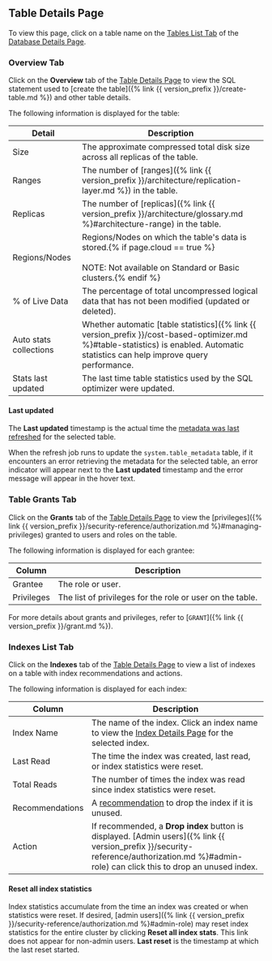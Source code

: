 ## Table Details Page

To view this page, click on a table name on the [Tables List Tab](#tables-list-tab) of the [Database Details Page](#database-details-page).

###  Overview Tab

Click on the **Overview** tab of the [Table Details Page](#table-details-page) to view the SQL statement used to [create the table]({% link {{ version_prefix }}/create-table.md %}) and other table details.

The following information is displayed for the table:

 Detail                        | Description
-------------------------------|-------------
Size                           | The approximate compressed total disk size across all replicas of the table.
Ranges                         | The number of [ranges]({% link {{ version_prefix }}/architecture/replication-layer.md %}) in the table.
Replicas                       | The number of [replicas]({% link {{ version_prefix }}/architecture/glossary.md %}#architecture-range) in the table.
Regions/Nodes                  | Regions/Nodes on which the table's data is stored.{% if page.cloud == true %}<br><br>NOTE: Not available on Standard or Basic clusters.{% endif %}
% of Live Data                 | The percentage of total uncompressed logical data that has not been modified (updated or deleted).
Auto stats collections         | Whether automatic [table statistics]({% link {{ version_prefix }}/cost-based-optimizer.md %}#table-statistics) is enabled. Automatic statistics can help improve query performance.
Stats last updated             | The last time table statistics used by the SQL optimizer were updated.

#### Last updated

The **Last updated** timestamp is the actual time the [metadata was last refreshed](#refresh-data) for the selected table.

When the refresh job runs to update the `system.table_metadata` table, if it encounters an error retrieving the metadata for the selected table, an error indicator will appear next to the **Last updated** timestamp and the error message will appear in the hover text.

### Table Grants Tab

Click on the **Grants** tab of the [Table Details Page](#table-details-page) to view the [privileges]({% link {{ version_prefix }}/security-reference/authorization.md %}#managing-privileges) granted to users and roles on the table.

The following information is displayed for each grantee:

 Column    | Description
-----------|-------------
Grantee    | The role or user.
Privileges | The list of privileges for the role or user on the table.

For more details about grants and privileges, refer to [`GRANT`]({% link {{ version_prefix }}/grant.md %}).

### Indexes List Tab

Click on the **Indexes** tab of the [Table Details Page](#table-details-page) to view a list of indexes on a table with index recommendations and actions.

The following information is displayed for each index:

 Column          | Description
-----------------|-------------
Index Name       | The name of the index. Click an index name to view the [Index Details Page](#index-details-page) for the selected index.
Last Read        | The time the index was created, last read, or index statistics were reset.
Total Reads      | The number of times the index was read since index statistics were reset.
Recommendations  | A [recommendation](#index-recommendations) to drop the index if it is unused.
Action           | If recommended, a **Drop index** button is displayed. [Admin users]({% link {{ version_prefix }}/security-reference/authorization.md %}#admin-role) can click this to drop an unused index.

#### Reset all index statistics

Index statistics accumulate from the time an index was created or when statistics were reset. If desired, [admin users]({% link {{ version_prefix }}/security-reference/authorization.md %}#admin-role) may reset index statistics for the entire cluster by clicking **Reset all index stats**. This link does not appear for non-admin users. **Last reset** is the timestamp at which the last reset started.